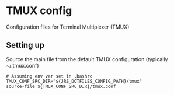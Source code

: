 # TMUX config

Configuration files for Terminal Multiplexer (TMUX)

## Setting up

Source the main file from the default TMUX configuration (typically ~/.tmux.conf)

```tmux
# Assuming env var set in .bashrc
TMUX_CONF_SRC_DIR="${JRS_DOTFILES_CONFIG_PATH}/tmux"
source-file ${TMUX_CONF_SRC_DIR}/tmux.conf
```
